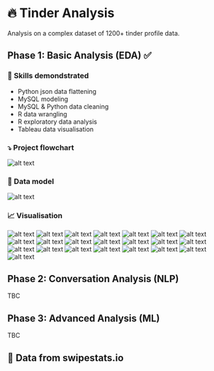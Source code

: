 # 🔥 Tinder Analysis
Analysis on a complex dataset of 1200+ tinder profile data.

## Phase 1: Basic Analysis (EDA) ✅
### 🧰 Skills demondstrated
- Python json data flattening
- MySQL modeling
- MySQL & Python data cleaning
- R data wrangling
- R exploratory data analysis
- Tableau data visualisation
### ⤵️ Project flowchart
![alt text](report_graphics/Process.png)
### 📘 Data model
![alt text](report_graphics/Schema.PNG)
### 📈 Visualisation
![alt text](tableau_presentation/Final/1.png)
![alt text](tableau_presentation/Final/2.png)
![alt text](tableau_presentation/Final/3.png)
![alt text](tableau_presentation/Final/4.png)
![alt text](tableau_presentation/Final/5.png)
![alt text](tableau_presentation/Final/6.png)
![alt text](tableau_presentation/Final/7.png)
![alt text](tableau_presentation/Final/8.png)
![alt text](tableau_presentation/Final/9.png)
![alt text](tableau_presentation/Final/10.png)
![alt text](tableau_presentation/Final/11.png)
![alt text](tableau_presentation/Final/12.png)
![alt text](tableau_presentation/Final/13.png)
![alt text](tableau_presentation/Final/14.png)
![alt text](tableau_presentation/Final/15.png)
![alt text](tableau_presentation/Final/16.png)
![alt text](tableau_presentation/Final/17.png)
![alt text](tableau_presentation/Final/18.png)
![alt text](tableau_presentation/Final/19.png)
![alt text](tableau_presentation/Final/20.png)
![alt text](tableau_presentation/Final/21.png)
![alt text](tableau_presentation/Final/22.png)

## Phase 2: Conversation Analysis (NLP)

TBC

## Phase 3: Advanced Analysis (ML)

TBC

## 💟 Data from swipestats.io
